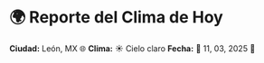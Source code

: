 # 🌍 Reporte del Clima de Hoy

**Ciudad:** León, MX 🌐
**Clima:** ☀️ Cielo claro
**Fecha:** 📅 11, 03, 2025 🚀
